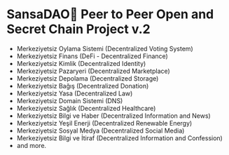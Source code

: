 # SansaDAO🌿 Peer to Peer Open and Secret Chain Project  v.2

- Merkeziyetsiz Oylama Sistemi (Decentralized Voting System)
- Merkeziyetsiz Finans (DeFi - Decentralized Finance)
- Merkeziyetsiz Kimlik (Decentralized Identity)
- Merkeziyetsiz Pazaryeri (Decentralized Marketplace)
- Merkeziyetsiz Depolama (Decentralized Storage)
- Merkeziyetsiz Bağış (Decentralized Donation)
- Merkeziyetsiz Yasa (Decentralized Law)
- Merkeziyetsiz Domain Sistemi (DNS)
- Merkeziyetsiz Sağlık (Decentralized Healthcare)
- Merkeziyetsiz Bilgi ve Haber (Decentralized Information and News)
- Merkeziyetsiz Yeşil Enerji (Decentralized Renewable Energy)
- Merkeziyetsiz Sosyal Medya (Decentralized Social Media)
- Merkeziyetsiz Bilgi ve İtiraf (Decentralized Information and Confession)
- and more.
